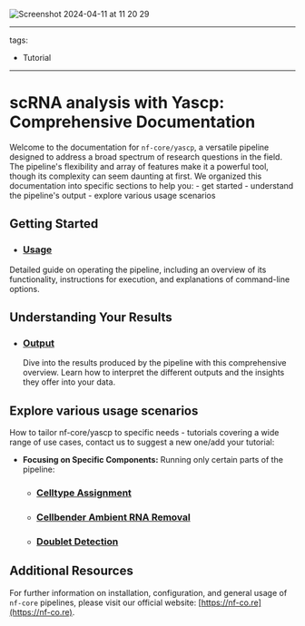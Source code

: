 ![Screenshot 2024-04-11 at 11 20 29](https://github.com/wtsi-hgi/yascp/assets/22347136/a0aab7d8-57ec-49cb-bceb-ed734b04a8de)

---
tags:
  - Tutorial
---


# scRNA analysis with Yascp: Comprehensive Documentation

Welcome to the documentation for `nf-core/yascp`, a versatile pipeline designed to address a broad spectrum of research questions in the field. The pipeline's flexibility and array of features make it a powerful tool, though its complexity can seem daunting at first. We organized this documentation into specific sections to help you: 
    - get started
    - understand the pipeline's output
    - explore various usage scenarios

## Getting Started
- ### **[Usage](usage.md)** 
 Detailed guide on operating the pipeline, including an overview of its functionality, instructions for execution, and explanations of command-line options.
## Understanding Your Results
- ### **[Output](output.md)** 
  Dive into the results produced by the pipeline with this comprehensive overview. Learn how to interpret the different outputs and the insights they offer into your data.

## Explore various usage scenarios

How to tailor nf-core/yascp to specific needs -  tutorials covering a wide range of use cases, contact us to suggest a new one/add your tutorial:

<!---
- **[Running the Full Pipeline](full_pipeline_tutorial.md):** A step-by-step guide to executing the complete workflow.
- **[Excluding Cellbender Ambient RNA Removal](no_cb_full_pipeline.md):** Opt for this tutorial if GPU resources are unavailable.
- **[Full pipeline with available Genotypes](full_pipeline_GT__tutorial.md):**
-->

- **Focusing on Specific Components:** Running only certain parts of the pipeline:
    - ### [Celltype Assignment](celltype_tutorial.md)
    - ### [Cellbender Ambient RNA Removal](ambient_rna_removal_tutorial.md)
    - ### [Doublet Detection](doublet_detection_tutorial.md)

## Additional Resources

For further information on installation, configuration, and general usage of `nf-core` pipelines, please visit our official website: [https://nf-co.re](https://nf-co.re).
